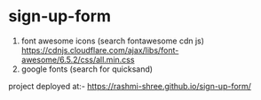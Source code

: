 # sign-up-form

1. font awesome icons (search fontawesome cdn js)
https://cdnjs.cloudflare.com/ajax/libs/font-awesome/6.5.2/css/all.min.css
2. google fonts (search for quicksand)
 
project deployed at:- https://rashmi-shree.github.io/sign-up-form/